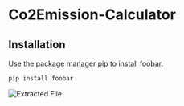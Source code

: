 # Co2Emission-Calculator


## Installation

Use the package manager [pip](https://pip.pypa.io/en/stable/) to install foobar.

```bash
pip install foobar
```
![Extracted File](./images/1Etractedfile.jpg)
